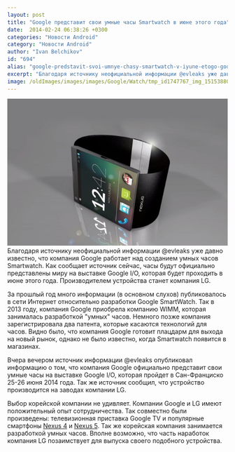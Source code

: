 ```yaml
---
layout: post
title: "Google представит свои умные часы Smartwatch в июне этого года"
date:  2014-02-24 06:38:26 +0300
categories: "Новости Android"
category: "Новости Android"
author: "Ivan Belchikov"
id: "694"
alias: "google-predstavit-svoi-umnye-chasy-smartwatch-v-iyune-etogo-goda"
excerpt: "Благодаря источнику неофициальной информации @evleaks уже давно известно, что компания Google работает над созданием умных часов Smartwatch. Как сообщает источник сейчас, часы будут официально представлены миру на выставке Google I/O, которая будет проходить в июне этого года. Производителем устройства станет компания LG."
image: /oldImages/images/images/Google/Watch/tmp_id1747767_img_1515388035.png
---
```

<img  src="/oldImages/images/images/Google/Watch/tmp_id1747767_img_1515388035.png" alt="Концепт Google Smartwatch" />
Благодаря источнику неофициальной информации @evleaks уже давно известно, что компания Google работает над созданием умных часов Smartwatch. Как сообщает источник сейчас, часы будут официально представлены миру на выставке Google I/O, которая будет проходить в июне этого года. Производителем устройства станет компания LG.


За прошлый год много информации (в основном слухов) публиковалось в сети Интернет относительно разработки Google SmartWatch. Так в 2013 году, компания Google приобрела компанию WIMM, которая занималась разработкой "умных" часов. Немного позже компания зарегистрировала два патента, которые касаются технологий для часов. Видно было, что компания Google готовит плацдарм для выхода на новый рынок, однако не было известно, когда Smartwatch появится в магазинах.

Вчера вечером источник информации @evleaks опубликовал информацию о том, что компания Google официально представит свои умные часы на выставке Google I/O, которая пройдет в Сан-Франциско 25-26 июня 2014 года. Так же источник сообщил, что устройство производится на заводах компании LG.

Выбор корейской компании не удивляет. Компании Google и LG имеют положительный опыт сотрудничества. Так совместно были произведены: телевизионная приставка Google TV и популярные смартфоны <a href="index.php?option=com_content&amp;view=article&amp;id=117&amp;catid=8&amp;Itemid=102">Nexus 4</a> и <a href="index.php?option=com_content&amp;view=article&amp;id=611&amp;catid=8&amp;Itemid=102">Nexus 5</a>. Так же корейская компания занимается разработкой умных часов. Вполне возможно, что часть наработок компания LG позаимствует для выпуска своего подобного устройства.

